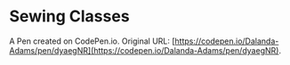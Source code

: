 # Sewing Classes

A Pen created on CodePen.io. Original URL: [https://codepen.io/Dalanda-Adams/pen/dyaegNR](https://codepen.io/Dalanda-Adams/pen/dyaegNR).

